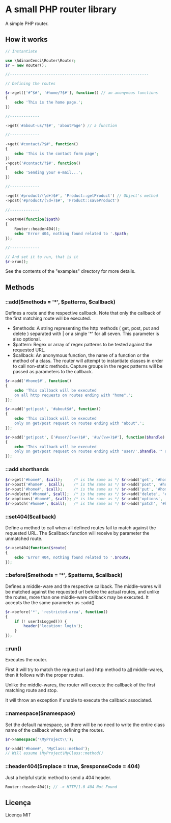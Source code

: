 # A small PHP router library

A simple PHP router.

## How it works

```php
// Instantiate

use \AdinanCenci\Router\Router;
$r = new Router();

//-------------------------------------------------------------

// Defining the routes

$r->get(['#^$#', '#home/?$#'], function() // an anonymous functions
{
    echo 'This is the home page.';
})

//-------------

->get('#about-us/?$#', 'aboutPage') // a function

//-------------
    
->get('#contact/?$#', function() 
{
    echo 'This is the contact form page';
})    
->post('#contact/?$#', function() 
{
    echo 'Sending your e-mail...';
})

//-------------

->get('#product/(\d+)$#', 'Product::getProduct') // Object's method
->post('#product/(\d+)$#', 'Product::saveProduct')
    
//-------------
    
->set404(function($path) 
{
    Router::header404();
    echo 'Error 404, nothing found related to '.$path;
});

//-------------

// And set it to run, that is it
$r->run();

```

See the contents of the "examples" directory for more details.



## Methods

### ::add($methods = '*', $patterns, $callback)

Defines a route and the respective callback. Note that only the callback of the first matching route will be executed.

- $methods: A string representing the http methods ( get, post, put and delete ) separated with \| or a single '*' for all seven. This parameter is also optional.
- $pattern: Regex or array of regex patterns to be tested against the requested URL.
- $callback: An anonymous function, the name of a function or the method of a class. The router will attempt to instantiate classes in order to call non-static methods. Capture groups in the regex patterns will be passed as parameters to the callback.

```php
$r->add('#home$#', function() 
{
	echo 'This callback will be executed 
    on all http requests on routes ending with "home".';
});

$r->add('get|post', '#about$#', function() 
{
	echo 'This callback will be executed 
    only on get/post request on routes ending with "about".';
});

$r->add('get|post', ['#user/(\w+)$#', '#u/(\w+)$#'], function($handle) 
{
	echo 'This callback will be executed 
    only on get/post request on routes ending with "user/'.$handle.'" or "u/'.$handle.'"' ;
});
```

### ::add shorthands

```php 
$r->get('#home#', $call);     /* is the same as */ $r->add('get', '#home#', $call);
$r->post('#home#', $call);    /* is the same as */ $r->add('post', '#home#', $call);
$r->put('#home#', $call);     /* is the same as */ $r->add('put', '#home#', $call);
$r->delete('#home#', $call);  /* is the same as */ $r->add('delete', '#home#', $call);
$r->options('#home#', $call); /* is the same as */ $r->add('options', '#home#', $call);
$r->patch('#home#', $call);   /* is the same as */ $r->add('patch', '#home#', $call);
```

### ::set404($callback)

Define a method to call when all defined routes fail to match against the requested URL. The $callback function will receive by parameter the unmatched route.

```php
$r->set404(function($route) 
{
    echo 'Error 404, nothing found related to '.$route;
});
```

### ::before($methods = '*', $patterns, $callback)

Defines a middle-ware and the respective callback. The middle-wares will be matched against the requested url before the actual routes, and unlike the routes, more than one middle-ware callback may be executed. It accepts the the same parameter as ::add()

```php
$r->before('*', 'restricted-area', function() 
{
    if (! userIsLogged()) {
		header('location: login'); 
    }
});
```

### ::run()

Executes the router.

First it will try to match the request url and http method to <u>all</u> middle-wares, then it follows with the proper routes. 

Unlike the middle-wares, the router will execute the callback of the first matching route and stop.

It will throw an exception if unable to execute the callback associated.

### ::namespace($namespace)

Set the default namespace, so there will be no need to write the entire class name of the callback when defining the routes.

```php
$r->namespace('\MyProject\\');

$r->add('#home#', 'MyClass::method');
// Will assume \MyProject\MyClass::method()
```

### ::header404($replace = true, $responseCode = 404)

Just a helpful static method to send a 404 header.

```php
Router::header404(); // -> HTTP/1.0 404 Not Found
```

## Licença

Licença MIT